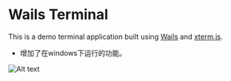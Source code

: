 # Wails Terminal

This is a demo terminal application built using [Wails](https://wails.app/) and [xterm.js](https://xtermjs.org/).

- 增加了在windows下运行的功能。

![Alt text](assets/demo.png)
